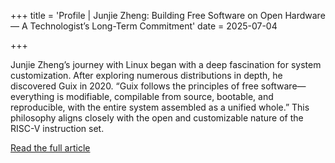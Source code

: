 +++
title = 'Profile | Junjie Zheng: Building Free Software on Open Hardware — A Technologist’s Long-Term Commitment'
date = 2025-07-04

+++

Junjie Zheng’s journey with Linux began with a deep fascination for system customization. After exploring numerous distributions in depth, he discovered Guix in 2020. “Guix follows the principles of free software—everything is modifiable, compilable from source, bootable, and reproducible, with the entire system assembled as a unified whole.” This philosophy aligns closely with the open and customizable nature of the RISC-V instruction set.

[Read the full article](https://mp.weixin.qq.com/s/zqM6JBumTY5y-e-lYy3uTw)



